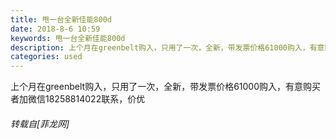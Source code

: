 ```yaml
---
title: 甩一台全新佳能800d
date: 2018-8-6 10:59
keywords: 甩一台全新佳能800d
description: 上个月在greenbelt购入，只用了一次，全新，带发票价格61000购入，有意购买者加微信18258814022联系，价优
categories: used
---
```

<td class="t_f" id="postmessage_1600265">

上个月在greenbelt购入，只用了一次，全新，带发票价格61000购入，有意购买者加微信18258814022联系，价优</td>
###### 转载自[菲龙网]